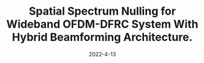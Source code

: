 ---
title: "Spatial Spectrum Nulling for Wideband OFDM-DFRC System With Hybrid Beamforming Architecture."
collection: publications
permalink: /publication/2022-conf1-wcnc
date: 2022-4-13
level: conference
link: 'https://ieeexplore.ieee.org/abstract/document/9771585'
citation: '<b>B. Wang<b>, Z. Cheng, L. Wu and Z. He, "Spatial Spectrum Nulling for Wideband OFDM-DFRC System With Hybrid Beamforming Architecture," 2022 IEEE Wireless Communications and Networking Conference (WCNC), 2022, pp. 240-244, doi: 10.1109/WCNC51071.2022.9771585.'
---